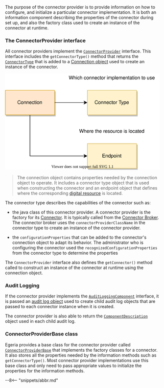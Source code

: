 <!-- SPDX-License-Identifier: CC-BY-4.0 -->
<!-- Copyright Contributors to the ODPi Egeria project. -->

The purpose of the connector provider is to provide information on how to configure, and initialize a particular connector implementation.  It is both an information component describing the properties of the connector during set up, and also the factory class used to create an instance of the connector at runtime.

### The ConnectorProvider interface

All connector providers implement the [`ConnectorProvider`](https://odpi.github.io/egeria/org/odpi/openmetadata/frameworks/connectors/ConnectorProvider.html) interface.  This interface includes the `getConnectorType()` method that returns the [`ConnectorType`](https://odpi.github.io/egeria/org/odpi/openmetadata/frameworks/connectors/properties/beans/ConnectorType.html) that is added to a [Connection object](/concepts/connection) used to create an instance of the connector.

![Connection object structure](/concepts/connection.svg)
> The connection object contains properties needed by the connection object to operate.  It includes a connector type object that is used when constructing the connector and an endpoint object that defines where the corresponding [digital resource](/concepts/digital-resource) is located.

The connector type describes the capabilities of the connector such as:

- the java class of this connector provider. A connector provider is the factory for its [Connector](/concepts/connector).  It is typically called from the [Connector Broker](/concepts/connector-broker).  The connector broker uses the `connectorProviderClassName` in the connector type to create an instance of the connector provider.

- the `configurationProperties` that can be added to the connector's connection object to adapt its behavior.  The administrator who is configuring the connector used the `recognizedConfigurationProperties` from the connector type to determine the properties

The `ConnectorProvider` interface also defines the `getConnector()` method called to construct an instance of the connector at runtime using the connection object.

### Audit Logging

If the connector provider implements the [`AuditLoggingComponent`](https://odpi.github.io/egeria/org/odpi/openmetadata/frameworks/auditlog/AuditLoggingComponent.html) interface, it is passed an [audit log object](https://odpi.github.io/egeria/org/odpi/openmetadata/frameworks/auditlog/AuditLog.html) used to create child audit log objects that are passed to each connector instance when it is created.

The connector provider is also able to return the [`ComponentDescription`](https://odpi.github.io/egeria/org/odpi/openmetadata/frameworks/auditlog/ComponentDescription.html) object used in each child audit log.

### ConnectorProviderBase class

Egeria provides a base class for the connector provider called [`ConnectorProviderBase`](https://odpi.github.io/egeria/org/odpi/openmetadata/frameworks/connectors/ConnectorProviderBase.html) that implements the factory classes for a connector.  It also stores all the properties needed by the information methods such as `getConnectorType()`.  Most connector provider implementations use this base class and only need to pass appropriate values to initialize the properties for the information methods.

--8<-- "snippets/abbr.md"
